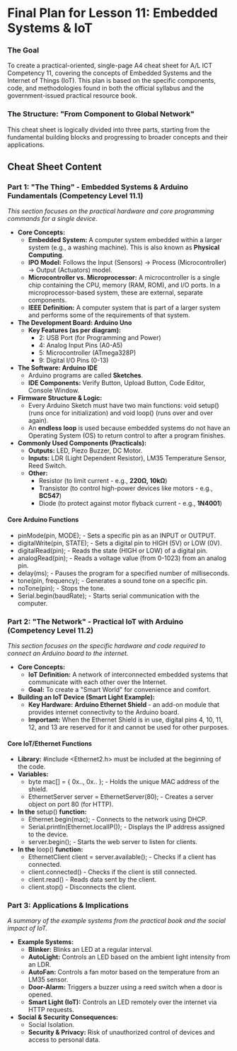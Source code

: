 # **Final Plan for Lesson 11: Embedded Systems & IoT**

### **The Goal**

To create a practical-oriented, single-page A4 cheat sheet for A/L ICT Competency 11, covering the concepts of Embedded Systems and the Internet of Things (IoT). This plan is based on the specific components, code, and methodologies found in both the official syllabus and the government-issued practical resource book.

### **The Structure: "From Component to Global Network"**

This cheat sheet is logically divided into three parts, starting from the fundamental building blocks and progressing to broader concepts and their applications.

## **Cheat Sheet Content**

### **Part 1: "The Thing" \- Embedded Systems & Arduino Fundamentals (Competency Level 11.1)**

*This section focuses on the practical hardware and core programming commands for a single device.*

* **Core Concepts:**  
  * **Embedded System:** A computer system embedded within a larger system (e.g., a washing machine). This is also known as **Physical Computing**.  
  * **IPO Model:** Follows the Input (Sensors) \-\> Process (Microcontroller) \-\> Output (Actuators) model.  
  * **Microcontroller vs. Microprocessor:** A microcontroller is a single chip containing the CPU, memory (RAM, ROM), and I/O ports. In a microprocessor-based system, these are external, separate components.  
  * **IEEE Definition:** A computer system that is part of a larger system and performs some of the requirements of that system.  
* **The Development Board: Arduino Uno**  
  * **Key Features (as per diagram):**  
    * 2: USB Port (for Programming and Power)  
    * 4: Analog Input Pins (A0-A5)  
    * 5: Microcontroller (ATmega328P)  
    * 9: Digital I/O Pins (0-13)  
* **The Software: Arduino IDE**  
  * Arduino programs are called **Sketches**.  
  * **IDE Components:** Verify Button, Upload Button, Code Editor, Console Window.  
* **Firmware Structure & Logic:**  
  * Every Arduino Sketch must have two main functions: void setup() (runs once for initialization) and void loop() (runs over and over again).  
  * An **endless loop** is used because embedded systems do not have an Operating System (OS) to return control to after a program finishes.  
* **Commonly Used Components (Practicals):**  
  * **Outputs:** LED, Piezo Buzzer, DC Motor.  
  * **Inputs:** LDR (Light Dependent Resistor), LM35 Temperature Sensor, Reed Switch.  
  * **Other:**  
    * Resistor (to limit current \- e.g., **220Ω, 10kΩ**)  
    * Transistor (to control high-power devices like motors \- e.g., **BC547**)  
    * Diode (to protect against motor flyback current \- e.g., **1N4001**)

#### **Core Arduino Functions**

* pinMode(pin, MODE); \- Sets a specific pin as an INPUT or OUTPUT.  
* digitalWrite(pin, STATE); \- Sets a digital pin to HIGH (5V) or LOW (0V).  
* digitalRead(pin); \- Reads the state (HIGH or LOW) of a digital pin.  
* analogRead(pin); \- Reads a voltage value (from 0-1023) from an analog pin.  
* delay(ms); \- Pauses the program for a specified number of milliseconds.  
* tone(pin, frequency); \- Generates a sound tone on a specific pin.  
* noTone(pin); \- Stops the tone.  
* Serial.begin(baudRate); \- Starts serial communication with the computer.

### **Part 2: "The Network" \- Practical IoT with Arduino (Competency Level 11.2)**

*This section focuses on the specific hardware and code required to connect an Arduino board to the internet.*

* **Core Concepts:**  
  * **IoT Definition:** A network of interconnected embedded systems that communicate with each other over the Internet.  
  * **Goal:** To create a "Smart World" for convenience and comfort.  
* **Building an IoT Device (Smart Light Example):**  
  * **Key Hardware:** **Arduino Ethernet Shield** \- an add-on module that provides internet connectivity to the Arduino board.  
  * **Important:** When the Ethernet Shield is in use, digital pins 4, 10, 11, 12, and 13 are reserved for it and cannot be used for other purposes.

#### **Core IoT/Ethernet Functions**

* **Library:** \#include \<Ethernet2.h\> must be included at the beginning of the code.  
* **Variables:**  
  * byte mac\[\] \= { 0x.., 0x.. }; \- Holds the unique MAC address of the shield.  
  * EthernetServer server \= EthernetServer(80); \- Creates a server object on port 80 (for HTTP).  
* **In the** setup() **function:**  
  * Ethernet.begin(mac); \- Connects to the network using DHCP.  
  * Serial.println(Ethernet.localIP()); \- Displays the IP address assigned to the device.  
  * server.begin(); \- Starts the web server to listen for clients.  
* **In the** loop() **function:**  
  * EthernetClient client \= server.available(); \- Checks if a client has connected.  
  * client.connected() \- Checks if the client is still connected.  
  * client.read() \- Reads data sent by the client.  
  * client.stop() \- Disconnects the client.

### **Part 3: Applications & Implications**

*A summary of the example systems from the practical book and the social impact of IoT.*

* **Example Systems:**  
  * **Blinker:** Blinks an LED at a regular interval.  
  * **AutoLight:** Controls an LED based on the ambient light intensity from an LDR.  
  * **AutoFan:** Controls a fan motor based on the temperature from an LM35 sensor.  
  * **Door-Alarm:** Triggers a buzzer using a reed switch when a door is opened.  
  * **Smart Light (IoT):** Controls an LED remotely over the internet via HTTP requests.  
* **Social & Security Consequences:**  
  * Social Isolation.  
  * **Security & Privacy:** Risk of unauthorized control of devices and access to personal data.
